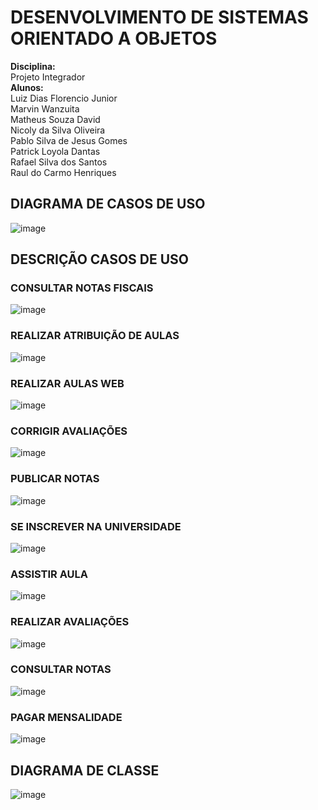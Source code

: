 # DESENVOLVIMENTO DE SISTEMAS ORIENTADO A OBJETOS
<b>Disciplina:</b><br>
Projeto Integrador<br>
<b>Alunos:</b><br>
Luiz Dias Florencio Junior<br>
Marvin Wanzuita<br>
Matheus Souza David<br>
Nicoly da Silva Oliveira<br>
Pablo Silva de Jesus Gomes<br>
Patrick Loyola Dantas<br>
Rafael Silva dos Santos<br>
Raul do Carmo Henriques
## DIAGRAMA DE CASOS DE USO
![image](https://github.com/marvinwanzuita/projeto-integrador-sistema-orientado-objetos/assets/66476979/7f62abfc-2557-4ac9-81ec-ffc8a1bb05d0)
## DESCRIÇÃO CASOS DE USO
### CONSULTAR NOTAS FISCAIS
![image](https://github.com/marvinwanzuita/projeto-integrador-sistema-orientado-objetos/assets/66476979/34fa5adf-4116-42d6-b74b-d5cb7155ff3e)
### REALIZAR ATRIBUIÇÃO DE AULAS
![image](https://github.com/marvinwanzuita/projeto-integrador-sistema-orientado-objetos/assets/66476979/c2b661ff-d727-45e3-bd54-599679fd9173)
### REALIZAR AULAS WEB
![image](https://github.com/marvinwanzuita/projeto-integrador-sistema-orientado-objetos/assets/66476979/69a0a237-1577-4abe-8c07-82a291078cde)
### CORRIGIR AVALIAÇÕES
![image](https://github.com/marvinwanzuita/projeto-integrador-sistema-orientado-objetos/assets/66476979/b3c4a616-ac8a-42ab-bd76-4c28bd45d691)
### PUBLICAR NOTAS
![image](https://github.com/marvinwanzuita/projeto-integrador-sistema-orientado-objetos/assets/66476979/ffaa988e-a044-42ba-9fd6-e550cfc2c429)
### SE INSCREVER NA UNIVERSIDADE
![image](https://github.com/marvinwanzuita/projeto-integrador-sistema-orientado-objetos/assets/66476979/9832bb35-01f3-47fb-9a57-a0c9fc71329d)
### ASSISTIR AULA
![image](https://github.com/marvinwanzuita/projeto-integrador-sistema-orientado-objetos/assets/66476979/b55b3713-5d9c-41bf-9421-0c1262a7bd42)
### REALIZAR AVALIAÇÕES
![image](https://github.com/marvinwanzuita/projeto-integrador-sistema-orientado-objetos/assets/66476979/8e61758c-3f7c-4aa6-8d2b-c6ea7497a87a)
### CONSULTAR NOTAS
![image](https://github.com/marvinwanzuita/projeto-integrador-sistema-orientado-objetos/assets/66476979/ada43384-6854-49fa-af2a-9aa125b304d2)
### PAGAR MENSALIDADE
![image](https://github.com/marvinwanzuita/projeto-integrador-sistema-orientado-objetos/assets/66476979/14965e17-9fa5-490a-b244-dbb4cce9805e)
## DIAGRAMA DE CLASSE
![image](https://github.com/marvinwanzuita/projeto-integrador-sistema-orientado-objetos/assets/66476979/187fd012-3840-46de-af32-cb538cbc0db0)
